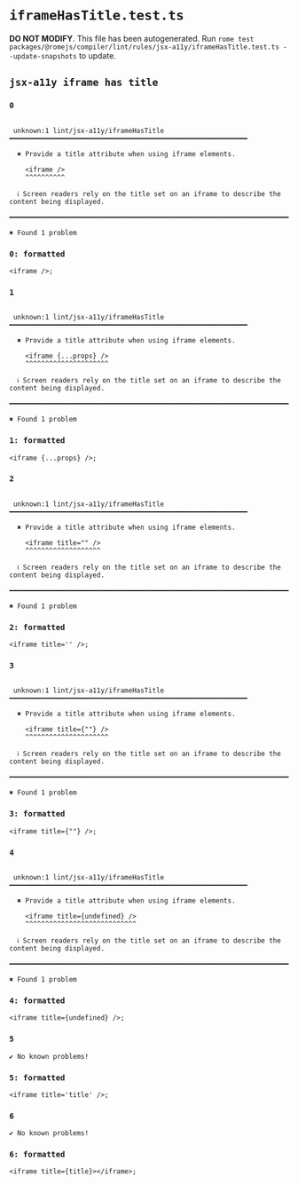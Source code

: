 # `iframeHasTitle.test.ts`

**DO NOT MODIFY**. This file has been autogenerated. Run `rome test packages/@romejs/compiler/lint/rules/jsx-a11y/iframeHasTitle.test.ts --update-snapshots` to update.

## `jsx-a11y iframe has title`

### `0`

```

 unknown:1 lint/jsx-a11y/iframeHasTitle ━━━━━━━━━━━━━━━━━━━━━━━━━━━━━━━━━━━━━━━━━━━━━━━━━━━━━━━━━━━━

  ✖ Provide a title attribute when using iframe elements.

    <iframe />
    ^^^^^^^^^^

  ℹ Screen readers rely on the title set on an iframe to describe the content being displayed.

━━━━━━━━━━━━━━━━━━━━━━━━━━━━━━━━━━━━━━━━━━━━━━━━━━━━━━━━━━━━━━━━━━━━━━━━━━━━━━━━━━━━━━━━━━━━━━━━━━━━

✖ Found 1 problem

```

### `0: formatted`

```
<iframe />;

```

### `1`

```

 unknown:1 lint/jsx-a11y/iframeHasTitle ━━━━━━━━━━━━━━━━━━━━━━━━━━━━━━━━━━━━━━━━━━━━━━━━━━━━━━━━━━━━

  ✖ Provide a title attribute when using iframe elements.

    <iframe {...props} />
    ^^^^^^^^^^^^^^^^^^^^^

  ℹ Screen readers rely on the title set on an iframe to describe the content being displayed.

━━━━━━━━━━━━━━━━━━━━━━━━━━━━━━━━━━━━━━━━━━━━━━━━━━━━━━━━━━━━━━━━━━━━━━━━━━━━━━━━━━━━━━━━━━━━━━━━━━━━

✖ Found 1 problem

```

### `1: formatted`

```
<iframe {...props} />;

```

### `2`

```

 unknown:1 lint/jsx-a11y/iframeHasTitle ━━━━━━━━━━━━━━━━━━━━━━━━━━━━━━━━━━━━━━━━━━━━━━━━━━━━━━━━━━━━

  ✖ Provide a title attribute when using iframe elements.

    <iframe title="" />
    ^^^^^^^^^^^^^^^^^^^

  ℹ Screen readers rely on the title set on an iframe to describe the content being displayed.

━━━━━━━━━━━━━━━━━━━━━━━━━━━━━━━━━━━━━━━━━━━━━━━━━━━━━━━━━━━━━━━━━━━━━━━━━━━━━━━━━━━━━━━━━━━━━━━━━━━━

✖ Found 1 problem

```

### `2: formatted`

```
<iframe title='' />;

```

### `3`

```

 unknown:1 lint/jsx-a11y/iframeHasTitle ━━━━━━━━━━━━━━━━━━━━━━━━━━━━━━━━━━━━━━━━━━━━━━━━━━━━━━━━━━━━

  ✖ Provide a title attribute when using iframe elements.

    <iframe title={""} />
    ^^^^^^^^^^^^^^^^^^^^^

  ℹ Screen readers rely on the title set on an iframe to describe the content being displayed.

━━━━━━━━━━━━━━━━━━━━━━━━━━━━━━━━━━━━━━━━━━━━━━━━━━━━━━━━━━━━━━━━━━━━━━━━━━━━━━━━━━━━━━━━━━━━━━━━━━━━

✖ Found 1 problem

```

### `3: formatted`

```
<iframe title={""} />;

```

### `4`

```

 unknown:1 lint/jsx-a11y/iframeHasTitle ━━━━━━━━━━━━━━━━━━━━━━━━━━━━━━━━━━━━━━━━━━━━━━━━━━━━━━━━━━━━

  ✖ Provide a title attribute when using iframe elements.

    <iframe title={undefined} />
    ^^^^^^^^^^^^^^^^^^^^^^^^^^^^

  ℹ Screen readers rely on the title set on an iframe to describe the content being displayed.

━━━━━━━━━━━━━━━━━━━━━━━━━━━━━━━━━━━━━━━━━━━━━━━━━━━━━━━━━━━━━━━━━━━━━━━━━━━━━━━━━━━━━━━━━━━━━━━━━━━━

✖ Found 1 problem

```

### `4: formatted`

```
<iframe title={undefined} />;

```

### `5`

```
✔ No known problems!

```

### `5: formatted`

```
<iframe title='title' />;

```

### `6`

```
✔ No known problems!

```

### `6: formatted`

```
<iframe title={title}></iframe>;

```
